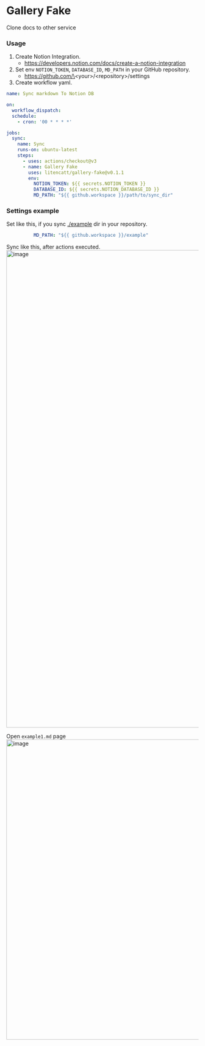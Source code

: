 # Gallery Fake

Clone docs to other service

### Usage

1. Create Notion Integration.
    - https://developers.notion.com/docs/create-a-notion-integration
1. Set env `NOTION_TOKEN`, `DATABASE_ID`, `MD_PATH` in your GitHub repository.
   - https://github.com/\<your\>/\<repository\>/settings
1. Create workflow yaml.

```yml
name: Sync markdown To Notion DB

on:
  workflow_dispatch:
  schedule:
    - cron: '00 * * * *'

jobs:
  sync:
    name: Sync
    runs-on: ubuntu-latest
    steps:
      - uses: actions/checkout@v3
      - name: Gallery Fake
        uses: litencatt/gallery-fake@v0.1.1
        env:
          NOTION_TOKEN: ${{ secrets.NOTION_TOKEN }}
          DATABASE_ID: ${{ secrets.NOTION_DATABASE_ID }}
          MD_PATH: "${{ github.workspace }}/path/to/sync_dir"
```

### Settings example
Set like this, if you sync [./example](https://github.com/litencatt/gallery-fake/tree/main/example) dir in your repository.
```yml
          MD_PATH: "${{ github.workspace }}/example"
```
Sync like this, after actions executed.
<img width="1252" alt="image" src="https://user-images.githubusercontent.com/17349045/226583181-64664397-e4c9-4d85-9c6e-4950ca7cce20.png">

Open `example1.md` page
<img width="787" alt="image" src="https://user-images.githubusercontent.com/17349045/226583486-56d58273-995f-457b-9c6d-f60687214107.png">
